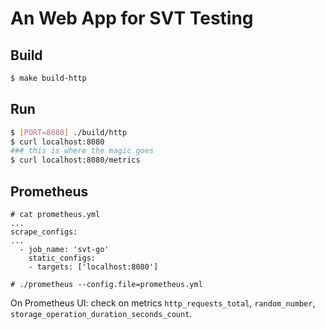 # An Web App for SVT Testing

## Build

```bash
$ make build-http

```

## Run

```bash
$ [PORT=8080] ./build/http
$ curl localhost:8080
### this is where the magic goes
$ curl localhost:8080/metrics

```

## Prometheus

```
# cat prometheus.yml 
...
scrape_configs:
...
  - job_name: 'svt-go'
    static_configs:
    - targets: ['localhost:8080']

# ./prometheus --config.file=prometheus.yml

```

On Prometheus UI: check on metrics `http_requests_total`, `random_number`, `storage_operation_duration_seconds_count`.
